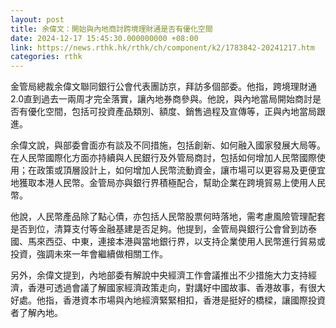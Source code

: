 ```yaml
---
layout: post
title: 余偉文：開始與內地商討跨境理財通是否有優化空間
date: 2024-12-17 15:45:30.000000000 +08:00
link: https://news.rthk.hk/rthk/ch/component/k2/1783842-20241217.htm
categories: rthk
---
```


金管局總裁余偉文聯同銀行公會代表團訪京，拜訪多個部委。他指，跨境理財通2.0直到過去一兩周才完全落實，讓內地券商參與。他說，與內地當局開始商討是否有優化空間，包括可投資產品類別、額度、銷售過程及宣傳等，正與內地當局跟進。

余偉文說，與部委會面亦有談及不同措施，包括創新、如何融入國家發展大局等。在人民幣國際化方面亦持續與人民銀行及外管局商討，包括如何增加人民幣國際使用；在政策或頂層設計上，如何增加人民幣流動資金，讓市場可以更容易及更便宜地獲取本港人民幣。金管局亦與銀行界積極配合，幫助企業在跨境貿易上使用人民幣。

他說，人民幣產品除了點心債，亦包括人民幣股票何時落地，需考慮風險管理配套是否到位，清算支付等金融基建是否足夠。他提到，金管局與銀行公會曾到訪泰國、馬來西亞、中東，連接本港與當地銀行界，以支持企業使用人民幣進行貿易或投資，強調未來一年會繼續做相關工作。

另外，余偉文提到，內地部委有解說中央經濟工作會議推出不少措施大力支持經濟，香港可透過會議了解國家經濟政策走向，對講好中國故事、香港故事，有很大好處。他指，香港資本市場與內地經濟緊緊相扣，香港是挺好的橋樑，讓國際投資者了解內地。

